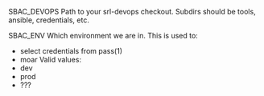 SBAC_DEVOPS 
  Path to your srl-devops checkout.  Subdirs should be tools, ansible, credentials, etc.

SBAC_ENV
  Which environment we are in.  This is used to:
   - select credentials from pass(1)
   - moar
  Valid values:
   - dev
   - prod
   - ???
